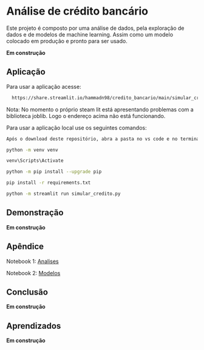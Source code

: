 
# Análise de crédito bancário  


Este projeto é composto por uma análise de dados, pela exploração de dados e de modelos de machine learning. Assim como um modelo colocado em produção e pronto para ser usado. 

**Em construção**


## Aplicação

Para usar a aplicação acesse:
 
```bash
  https://share.streamlit.io/hammadn98/credito_bancario/main/simular_credito.py
```
Nota: No momento o próprio steam lit está apresentando problemas com a biblioteca joblib. Logo o endereço acima não está funcionando.

Para usar a aplicação local use os seguintes comandos:

 
```bash
Após o download deste repositório, abra a pasta no vs code e no terminal digite:

python -m venv venv

venv\Scripts\Activate 

python -m pip install --upgrade pip

pip install -r requirements.txt

python -m streamlit run simular_credito.py

```


## Demonstração

**Em construção**


## Apêndice

Notebook 1: <a href="https://github.com/HammadN98/credito_bancario/blob/main/notebooks/Analise.ipynb">Analises</a>




Notebook 2: <a href="https://github.com/HammadN98/credito_bancario/blob/main/notebooks/Modelos.ipynb">Modelos</a>



## Conclusão

**Em construção**
## Aprendizados

**Em construção**
